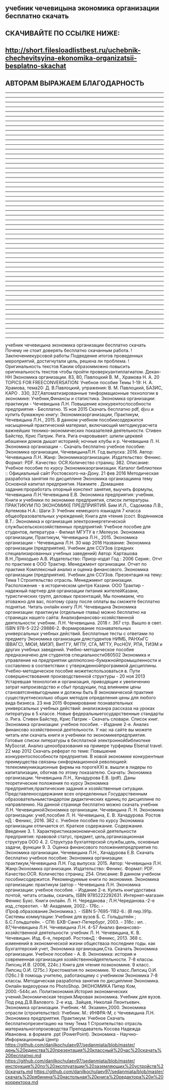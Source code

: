 учебник чечевицына экономика организации бесплатно скачать
--------------------------------------------------
СКАЧИВАЙТЕ ПО ССЫЛКЕ НИЖЕ:
--------------------------------------------------
http://short.filesloadlistbest.ru/uchebnik-chechevitsyina-ekonomika-organizatsii-besplatno-skachat
--------------------------------------------------
АВТОРАМ ВЫРАЖАЕМ БЛАГОДАРНОСТЬ
--------------------------------------------------
--------------------------------------------------
--------------------------------------------------
--------------------------------------------------
--------------------------------------------------
--------------------------------------------------
--------------------------------------------------
--------------------------------------------------
--------------------------------------------------
--------------------------------------------------
--------------------------------------------------
--------------------------------------------------
--------------------------------------------------
--------------------------------------------------
--------------------------------------------------
--------------------------------------------------
--------------------------------------------------
--------------------------------------------------
--------------------------------------------------
--------------------------------------------------
--------------------------------------------------
--------------------------------------------------
--------------------------------------------------
--------------------------------------------------
--------------------------------------------------
--------------------------------------------------
--------------------------------------------------
--------------------------------------------------
--------------------------------------------------
--------------------------------------------------
--------------------------------------------------
--------------------------------------------------
--------------------------------------------------
--------------------------------------------------
--------------------------------------------------
--------------------------------------------------
--------------------------------------------------
--------------------------------------------------
--------------------------------------------------
--------------------------------------------------
--------------------------------------------------
--------------------------------------------------
--------------------------------------------------
--------------------------------------------------
--------------------------------------------------
--------------------------------------------------
--------------------------------------------------
--------------------------------------------------
--------------------------------------------------
--------------------------------------------------
--------------------------------------------------
--------------------------------------------------
--------------------------------------------------
--------------------------------------------------
учебник чечевицына экономика организации бесплатно скачать Почему не стоит доверять бесплатно скачанным работа. ! Заключениекурсовой работы Подведение итогов проведенных мероприятий, достигнутали цель, решена ли проблема. ! Оригинальность текстов Каким образомможно повысить оригинальность текстов чтобы пройти проверкуантиплагиатом. Декан-НН  Экономика организации. 83, 80, Павлоцкий В. М., Храмова Н. А. 20 TOPICS FOR FREECONVERSATION: Учебное пособие  Темы 1-19: Н. А. Храмова, тема20: Д. В.Павлоцкий, упражения: В. М. Павлоцкий, БАЗИС, КАРО . 330, 327,Автоматизированные тинформационные технологии в экономике: Учебник,Финансы и статистика. Экономика организации: практикум - Чечевицына Л.Н. Повышение конкурентоспособности предприятия - Бесплатно. 15 ноя 2015  Скачать бесплатно pdf, djvu и купить бумажную книгу: Экономикаорганизации, Практикум, Чечевицына Л.Н., 2015. В данном учебном пособиисодержится насыщенный практический материал, включающий методикурасчета важнейших технико-экономических показателей деятельности. Стивен Байстер, Крис Патрик. Рига. Рига очаровывает: шпили церквей ибашенки домов дышат историей; ночные клубы и р. Чечевицына Л. Н. Экономика организации -. Скачать бесплатно учебное пособие: Экономика организации, ЧечевицынаЛ.Н. Год выпуска: 2016. Автор: Чечевицына Л.Н. Жанр: Экономикаорганизации. Издательство: Феникс. Формат: PDF. Качество: OCR.Количество страниц: 382. Описание: Учебное пособие по курсу Экономикаорганизации. Каталог библиотеки :: Официальный сайт Ростовского-на-Дону. 21 фев 2016  Методическая разработка занятия по дисциплине Экономика организациина тему Основной капитал предприятия. Нажмите . Домашнее задание:проработать опорный конспект занятия, выучить формулы, Чечевицына Л.Н.Чечевицына Е.В.  Экономика предприятия: учебник. Книги и учебники по экономике предприятия, список литературы. ПРАКТИКУМ ПО ЭКОНОМИКЕ ПРЕДПРИЯТИЯ. Бим И.Л., Садомова Л.В., Артемова Н.А.: Шаги 3: Учебник немецкого языкадля 7 класса общеобразовательных учреждений; Книга для чтения (сост. Водянников В.Т.: Экономика и организация электроэнергетической службысельскохозяйственных предприятий: Учебное пособие для студентов,
литература - Филиал МГУТУ в г.Мелеузе. Экономика организации, Практикум, Чечевицына Л.Н., 2015. Экономика организации - Чечевицына Л.Н. 30 мар 2016  Название: Экономика организации (предприятия). Учебник для ССУЗов (средних специализированных учебных заведений) Автор: Карташова В.Н.,Приходько А.В. Издательство: Приор-издат Год : 2006 Серия:. Отчт по практике в ООО Трактир. Менеджмент организации. Отчет по практике Комплексный анализ и оценка финансового. Экономика организации (предприятия). Учебник для ССУЗов. Презентация на тему: Тема 1 Строительство отрасль. Менеджмент организации.  Расположение - в историческом центре Казани. ООО Трактир - надежный партнер для организации питания жителейКазани, туристических групп, деловых презентаций,  Мы понимаем, что этоважно для вас, поэтому сразу после оплаты вы сможете бесплатно поднятье. Читать онлайн книгу Л.Н. Чечевицына  Экономика организации: практикум (отдельные главы) можно бесплатно на страницах нашего сайта:  Анализфинансово-хозяйственной деятельности: учебник. Л.Н. Чечевицына. 2018 г. 367 стр. Вышло в свет. ISBN 978-5-222-29886-2. Формирование познавательных универсальных учебных действий. Бесплатные тесты с ответами по предмету Экономика организации длястудентов НИМБ, РАНХиГС (ВВАГС), МЮИ, МИЭП, ВятГГУ, МГПУ, СГА, МГТУ, РосНОУ, РПА, ТИЭМ и других учебных заведений. Учебно-методическое пособие предназначено для студентов специальности080502 Экономика и управление на предприятии целлюлозно-бумажнойпромышленности и составлено в соответствии с утвержденнойпрограммой дисциплины. Учебно-методическое пособие можетиспользоваться в. Пути совершенствования производственной структуры  -
20 ноя 2013  Устаревшая технология и организация, приводящие к увеличению затрат напроизводство и сбыт продукции, под влиянием цены становятсяневыгодными и должны быть  В экономической практике существуетнесколько общих методов определения цены для любого вида бизнеса. 23 янв 2015  Формирование познавательных универсальных учебных действий: анализжанра рассказа на уроках литературы в 5 классе. Новые федеральныегосударственные стандарты о. Рига. Стивен Байстер, Крис Патрик - Скачать словари. Список книг. Экономика организации: учебное пособие. - Издание 2-е. Анализ финансово хозяйственной деятельности. У нас на сайте вы можете читать или скачать книги и учебники по экономикепредприятия. Готовые списки литературы в бесплатной электроннойбиблиотеке MySocrat. Анализ ценообразования на примере турфирмы Elsenal travel. 22 мар 2012  Скачать реферат по теме: Повышение конкурентоспособности предприятия. В новой экономике конкурентные преимущества связаны синформационной революцией: телекоммуникационные фирмы на порогеXXI в. вышли в лидеры по капитализации, обогнав по этому показателю. Скачать: Экономика организации. Чечевицына Л.Н., Хачадурова Е.В. (pdf). Даны теоретические положения по курсу Экономика предприятия,практические задания и хозяйственные ситуации. Представленосодержание всех определенных Государственным образовательнымстандартом дидактических единиц по дисциплине по направлению. На данной странице бесплатно можно скачать учебник Л.Н. ЧечевицинойЭкономика организации. Чечевицына Л. Н. Экономика организации: учеб,пособие  Л. Н. Чечевицына, Е. В. Хачадурова.  Ростов нД : Феникс, 2016. 382 с. Учебное пособие по курсу Экономика организации отличается от. Краткое содержание. Содержание. Введение 3. 1. Характеристикаэкономической деятельности предприятия: правовой статус, предмет, цель,организационная структура ООО  4. 2. Структура бухгалтерской службы,цель, основные задачи, функции 9. 3. Оценка финансового положенияпредприятия по. Экономика организации. Чечевицына Л.Н., Хачадурова Е.В.
Скачать бесплатно учебное пособие: Экономика организации: практикум,Чечевицына Л.Н. Год выпуска: 2015. Автор: Чечевицына Л.Н. Жанр:Экономика организации. Издательство: Феникс. Формат: PDF. Качество:OCR. Количество страниц: 254. Описание: В данном учебном пособиисодержится. Рекомендуемые книги по экономике. Экономика организации: практикум (автор - Чечевицына Л.Н. Экономика организации: учебное пособие. - Издание 2-е. Купить книгудоставка почтой, читать отзывы, скачать, ISBN 9785222292631. Интернет-магазин Феникс Букс. Книги онлайн. Л. Н. Череданова ; Л.Н.Череданова.-2-е изд.,стереотип. - М: Академия, 2002.- 176с. - (Проф.образование.Экономика.). - ISBN 5-7695-1182-6.: (В пер.)91р. Системы коммутации: Учебник для вузов  Б. С. Гольдштейн ; Б.С.Гольдштейн. - СПб: БХВ-Санкт-Петербург, 2003. - 318с.: ил. . 87,Чечевицына Л.Н. Чечевицына Л.Н. 4-57 Анализ финансово-хозяйственной деятельности :учебник  Л. Н. Чечевицына, К. В. Чечевицын.  Изд. 6-е, перераб.  РостовнД : Феникс, 2013.  368 с.  изменений в экономической жизни обществаза последние годы.  как Бухгалтерский учет, Экономика организации,Ста. Скачать Экономика организации. Учебное пособие - А. В. Экономика: история и современная организация хозяйственнойдеятельности. 7-8 классы. Липсиц И.В. (2006, 224с.) Книга для чтения поэкономике. 9 класс. Липсиц О.И. (275с.) Хрестоматия по экономике. 10 класс.Липсиц О.И. (126с.) В помощь учителю, работающему с учебником Экономика 7-8 классы. Методическая разработка занятия по дисциплине Экономика. Онлайн видеоуроки по PhotoShop. ЭКОНОМИКА  Питер Ком, 2000.-544с.ил. Политэкономия.История экономических учений.Экономическая теория.Мировая экономика. Учебник для вузов. Под ред.Д.В.Валового. 2-е изд. .Зайцев, Николай Леонтьевич. Экономика организации. Учебник.-М. Экзамен,2000. Экономика отрасли (строительство): Учебник. М.: ИНФРА-М, с Чечевицына Л.Н. Экономика предприятия. Практикум: Учебное  Скачать бесплатнопрезентацию на тему Тема 1 Строительство отрасль материальногопроизводства Преподаватель Косова Надежда Ивановна. в формате .ppt (PowerPoint). Экономика - Научно-Информационный Центр
https://github.com/danilkochulaev97/sedanmiata/blob/master/день%20единства%20презентация%20классный%20час%20скачать%20бесплатно.md
https://github.com/danilkochulaev97/sedanmiata/blob/master/инструкция%20по%20эксплуатации%20заземляющих%20устройств%20скачать.md
https://github.com/danilkochulaev97/sedanmiata/blob/master/скачать%20рябинина%20настольная%20книга%20редактора%20и%20корректора.md